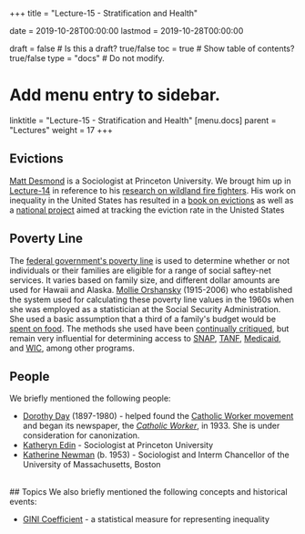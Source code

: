+++
title = "Lecture-15 - Stratification and Health"

date = 2019-10-28T00:00:00
lastmod = 2019-10-28T00:00:00

draft = false  # Is this a draft? true/false
toc = true  # Show table of contents? true/false
type = "docs"  # Do not modify.

# Add menu entry to sidebar.
linktitle = "Lecture-15 - Stratification and Health"
[menu.docs]
  parent = "Lectures"
  weight = 17
+++

## Evictions
[Matt Desmond](https://en.wikipedia.org/wiki/Matthew_Desmond) is a Sociologist at Princeton University. We brougt him up in [Lecture-14](/docs/lecture-14/) in reference to his [research on wildland fire fighters](https://books.google.com/books?id=UbO4n84bWiIC&printsec=frontcover&dq=On+the+Fireline:+Living+and+Dying+with+Wildland+Firefighters&hl=en&newbks=1&newbks_redir=0&sa=X&ved=2ahUKEwiCvdKnyr_lAhWLl-AKHXrhBTwQ6AEwAHoECAUQAg). His work on inequality in the United States has resulted in a [book on evictions](http://www.evictedbook.com) as well as a [national project](https://evictionlab.org) aimed at tracking the eviction rate in the Unisted States

## Poverty Line
The [federal government's poverty line](https://aspe.hhs.gov/poverty-guidelines) is used to determine whether or not individuals or their families are eligible for a range of social saftey-net services. It varies based on family size, and different dollar amounts are used for Hawaii and Alaska. [Mollie Orshansky](https://en.wikipedia.org/wiki/Mollie_Orshansky) (1915-2006) who established the system used for calculating these poverty line values in the 1960s when she was employed as a statistician at the Social Security Administration. She used a basic assumption that a third of a family's budget would be [spent on food](https://www.ssa.gov/policy/docs/ssb/v68n3/v68n3p79.html). The methods she used have been [continually critiqued](https://psmag.com/economics/experts-want-to-update-the-poverty-line-but-not-the-way-trump-is-planning-to-do-it), but remain very influential for determining access to [SNAP](https://en.wikipedia.org/wiki/Supplemental_Nutrition_Assistance_Program), [TANF](https://en.wikipedia.org/wiki/Temporary_Assistance_for_Needy_Families), [Medicaid](https://en.wikipedia.org/wiki/Medicaid), and [WIC](https://en.wikipedia.org/wiki/WIC), among other programs.

## People
We briefly mentioned the following people:

* [Dorothy Day](https://en.wikipedia.org/wiki/Dorothy_Day) (1897-1980) - helped found the [Catholic Worker movement](https://en.wikipedia.org/wiki/Catholic_Worker_Movement) and began its newspaper, the [*Catholic Worker*](https://en.wikipedia.org/wiki/Catholic_Worker), in 1933. She is under consideration for canonization.
* [Katheryn Edin](https://en.wikipedia.org/wiki/Kathryn_Edin) - Sociologist at Princeton University
* [Katherine Newman](https://en.wikipedia.org/wiki/Katherine_Newman) (b. 1953) - Sociologist and Interm Chancellor of the University of Massachusetts, Boston

<br>
## Topics
We also briefly mentioned the following concepts and historical events:

* [GINI Coefficient](https://en.wikipedia.org/wiki/Gini_coefficient) - a statistical measure for representing inequality